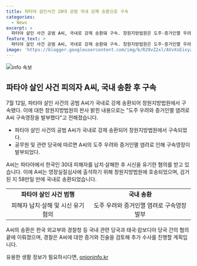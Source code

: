 ```yaml
---
title: 파타야 살인사건 20대 공범 국내 강제 송환으로 구속
categories:
  - News
excerpt: >
  파타야 살인 사건 공범 A씨, 국내로 강제 송환돼 구속. 창원지방법원은 도주·증거인멸 우려로 영장 발부. A씨는 후드를 뒤집고 범행 동기 등 관련 질문에 대답 거부. 태국 파타야에서 한국 관광객을 납치·살해하고 시신을 유기한 혐의. 3명 중 1명은 국내 구속, 다른 1명은 도주 중. A씨는 강도살인·시체유기·공갈미수 등 혐의로 수사 중.
feature_text: >
  파타야 살인 사건 공범 A씨, 국내로 강제 송환돼 구속. 창원지방법원은 도주·증거인멸 우려로 영장 발부. A씨는 후드를 뒤집고 범행 동기 등 관련 질문에 대답 거부. 태국 파타야에서 한국 관광객을 납치·살해하고 시신을 유기한 혐의. 3명 중 1명은 국내 구속, 다른 1명은 도주 중. A씨는 강도살인·시체유기·공갈미수 등 혐의로 수사 중.
image: 'https://blogger.googleusercontent.com/img/b/R29vZ2xl/AVvXsEixyZcFfHzMRdzZMjFBmAUKJYCLCGyLL1o632UiGVXcaFdKo_bkvkuCioo0uUKlGfBVcT3P84aROyZIXSBEx3Aw5nCQ3pTgDom1WDC4m8eifvWiAmWEEVb4x6G_l8C0QH225ldMjyaFvpxGEBGNO37VmDTDMHGhJPq73UglMfDca1-0aw/s1600/blogspot.png'
---
```


<p><img src="https://blogger.googleusercontent.com/img/b/R29vZ2xl/AVvXsEixyZcFfHzMRdzZMjFBmAUKJYCLCGyLL1o632UiGVXcaFdKo_bkvkuCioo0uUKlGfBVcT3P84aROyZIXSBEx3Aw5nCQ3pTgDom1WDC4m8eifvWiAmWEEVb4x6G_l8C0QH225ldMjyaFvpxGEBGNO37VmDTDMHGhJPq73UglMfDca1-0aw/s1600/blogspot.png" alt="info 속보" /></p>

<h2 data-ke-size="size26">파타야 살인 사건 피의자 A씨, 국내 송환 후 구속</h2>

<p data-ke-size="size16">7월 12일, 파타야 살인 사건의 공범 A씨가 국내로 강제 송환되어 창원지방법원에서 구속됐다. 이에 대한 창원지방법원의 판사 밝힌 내용으로는 "도주 우려와 증거인멸 염려로 A씨 구속영장을 발부했다"고 전해졌습니다.</p>

<ul>
  <li>파타야 살인 사건의 공범 A씨가 국내로 강제 송환되어 창원지방법원에서 구속되었다.</li>
  <li>공무원 및 관련 당국에 따르면 A씨의 도주 우려와 증거인멸 염려로 인해 구속영장이 발부되었다.</li>
</ul>

<p data-ke-size="size16">A씨는 파타야에서 한국인 30대 피해자를 납치·살해한 후 시신을 유기한 혐의를 받고 있습니다. 이에 A씨는 영장실질심사에 출석하기 위해 창원지방법원에 호송되었으며, 검거된 지 58만일 만에 국내로 송환되었습니다.</p>

<table>
  <tr>
    <td style="text-align: center; height: 17px;"><b>파타야 살인 사건 범행</b></td>
    <td style="text-align: center; height: 17px;"><b>국내 송환</b></td>
  </tr>
  <tr>
    <td style="text-align: center; height: 17px;">피해자 납치·살해 및 시신 유기 혐의</td>
    <td style="text-align: center; height: 17px;">도주 우려와 증거인멸 염려로 구속영장 발부</td>
  </tr>
</table>

<p data-ke-size="size16">A씨의 송환은 한국 외교부와 경찰청 등 국내 관련 당국과 태국·캄보디아 당국 간의 협의 끝에 이뤄졌으며, 경찰은 A씨에 대한 증거와 진술을 검토해 추가 수사를 진행할 계획입니다.</p>
유용한 생활 정보가 필요하시다면, <a href="https://onioninfo.kr" rel="dofollow">onioninfo.kr</a>


